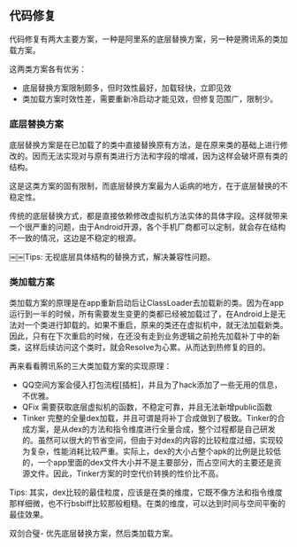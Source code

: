 ## 代码修复

代码修复有两大主要方案，一种是阿里系的底层替换方案，另一种是腾讯系的类加载方案。

这两类方案各有优劣：
* 底层替换方案限制颇多，但时效性最好，加载轻快，立即见效
* 类加载方案时效性差，需要重新冷启动才能见效，但修复范围广，限制少。

### 底层替换方案

底层替换方案是在已加载了的类中直接替换原有方法，是在原来类的基础上进行修改的。因而无法实现对与原有类进行方法和字段的增减，因为这样会破坏原有类的结构。

这是这类方案的固有限制，而底层替换方案最为人诟病的地方，在于底层替换的不稳定性。

传统的底层替换方式，都是直接依赖修改虚拟机方法实体的具体字段。这样就带来一个很严重的问题，由于Android开源，各个手机厂商都可以定制，就会存在结构不一致的情况，这边是不稳定的根源。

￼￼Tips: 无视底层具体结构的替换方式，解决兼容性问题。

### 类加载方案

类加载方案的原理是在app重新启动后让ClassLoader去加载新的类。因为在app运行到一半的时候，所有需要发生变更的类都已经被加载过了，在Android上是无法对一个类进行卸载的。如果不重启，原来的类还在虚拟机中，就无法加载新类。因此，只有在下次重启的时候，在还没有走到业务逻辑之前抢先加载补丁中的新类，这样后续访问这个类时，就会Resolve为心累。从而达到热修复的目的。

再来看看腾讯系的三大类加载方案的实现原理：
* QQ空间方案会侵入打包流程[插桩]，并且为了hack添加了一些无用的信息，不优雅。
* QFix 需要获取底层虚拟机的函数，不稳定可靠，并且无法新增public函数
* Tinker 完整的全量dex加载，并且可谓是将补丁合成做到了极致。Tinker的合成方案，是从dex的方法和指令维度进行全量合成，整个过程都是自己研发的。虽然可以很大的节省空间，但由于对dex的内容的比较粒度过细，实现较为复杂，性能消耗比较严重。实际上，dex的大小占整个apk的比例是比较低的，一个app里面的dex文件大小并不是主要部分，而占空间大的主要还是资源文件。因此，Tinker方案的时空代价转换的性价比不高。

Tips: 其实，dex比较的最佳粒度，应该是在类的维度，它既不像方法和指令维度那样细微，也不行bsbiff比较那般粗糙。在类的维度，可以达到时间与空间平衡的最佳效果。

双剑合璧- 优先底层替换方案，然后类加载方案。
